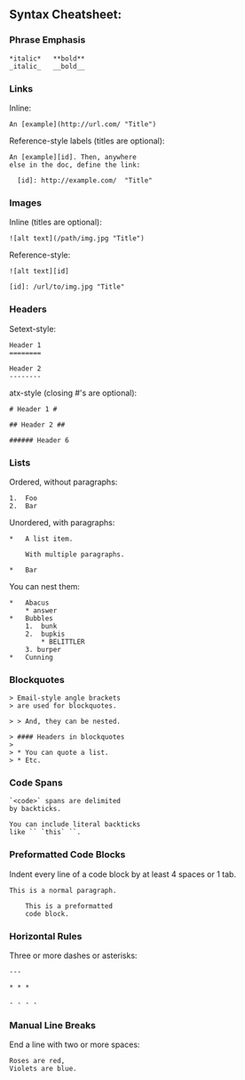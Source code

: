## Syntax Cheatsheet: ##

### Phrase Emphasis ###

	*italic*   **bold**
	_italic_   __bold__


### Links ###

Inline:

	An [example](http://url.com/ "Title")

Reference-style labels (titles are optional):

	An [example][id]. Then, anywhere
	else in the doc, define the link:
	
	  [id]: http://example.com/  "Title"



### Images ###

Inline (titles are optional):

	![alt text](/path/img.jpg "Title")

Reference-style:

	![alt text][id]

	[id]: /url/to/img.jpg "Title"


### Headers ###

Setext-style:

	Header 1
	========
	
	Header 2
	--------

atx-style (closing #'s are optional):

	# Header 1 #

	## Header 2 ##

	###### Header 6


### Lists ###

Ordered, without paragraphs:

	1.  Foo
	2.  Bar

Unordered, with paragraphs:

	*   A list item.
	
		With multiple paragraphs.

	*   Bar

You can nest them:

	*   Abacus
		* answer
	*   Bubbles
		1.  bunk
		2.  bupkis
			* BELITTLER
		3. burper
	*   Cunning


### Blockquotes ###

	> Email-style angle brackets
	> are used for blockquotes.
	
	> > And, they can be nested.

	> #### Headers in blockquotes
	> 
	> * You can quote a list.
	> * Etc.


### Code Spans ###

	`<code>` spans are delimited
	by backticks.

	You can include literal backticks
	like `` `this` ``.


### Preformatted Code Blocks ###

Indent every line of a code block by at least 4 spaces or 1 tab.

	This is a normal paragraph.

	    This is a preformatted
	    code block.


### Horizontal Rules ###

Three or more dashes or asterisks:

	---
	
	* * *
	
	- - - - 


### Manual Line Breaks ###

End a line with two or more spaces:

	Roses are red,   
	Violets are blue.
